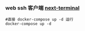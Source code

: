### web ssh 客户端 [next-terminal](https://github.com/dushixiang/next-terminal)

```shell
#直接 docker-compose up -d 运行
docker-compose up -d 
```

